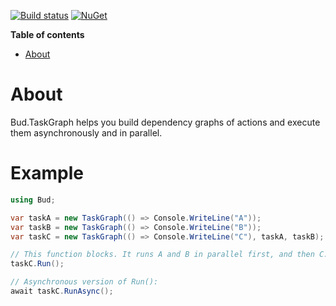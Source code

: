[![Build status](https://ci.appveyor.com/api/projects/status/mjsra2v19mje1tx5/branch/master?svg=true)](https://ci.appveyor.com/project/urbas/bud-taskgraph/branch/master) [![NuGet](https://img.shields.io/nuget/v/Bud.TaskGraph.svg)](https://www.nuget.org/packages/Bud.TaskGraph/)

__Table of contents__

* [About](#about)


# About

Bud.TaskGraph helps you build dependency graphs of actions and execute them asynchronously and in parallel.

# Example

```csharp
using Bud;

var taskA = new TaskGraph(() => Console.WriteLine("A"));
var taskB = new TaskGraph(() => Console.WriteLine("B"));
var taskC = new TaskGraph(() => Console.WriteLine("C"), taskA, taskB);

// This function blocks. It runs A and B in parallel first, and then C.
taskC.Run();

// Asynchronous version of Run():
await taskC.RunAsync();
```
